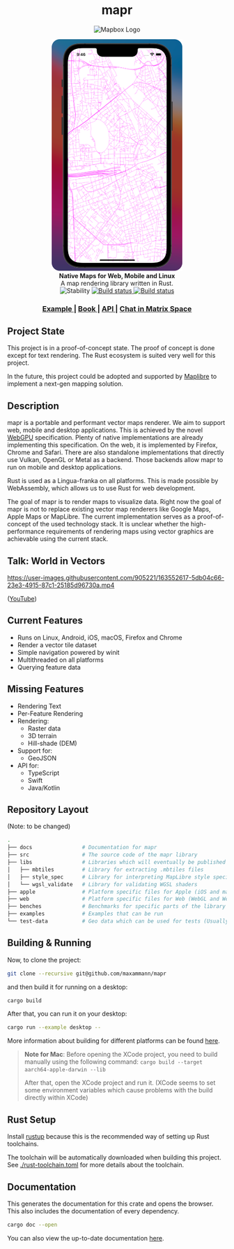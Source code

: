 <h1 align="center">mapr</h1>
<p align="center">
  <img width="200px" src="https://static-assets.mapbox.com/www/logos/mapbox-logo-black.png" alt="Mapbox Logo">
</p>
<div align="center">
  <img width="300px" src="docs/src/figures/mapr-ios.png" alt="Preview">
</div>
<div align="center">
  <strong>Native Maps for Web, Mobile and Linux</strong>
</div>
<div align="center">
  A map rendering library written in Rust.
</div>

<div align="center">
  <img src="https://img.shields.io/badge/stability-experimental-orange.svg?style=flat-square"
      alt="Stability" />
  <a href="https://github.com/maxammann/mapr/actions/workflows/rust.yml">
    <img src="https://github.com/maxammann/mapr/actions/workflows/rust.yml/badge.svg"
        alt="Build status" />
  </a>
  <a href="https://matrix.to/#/#mapr:matrix.org">
    <img src="https://img.shields.io/static/v1?label=Space&message=%23mapr&color=blue&logo=matrix"
        alt="Build status" />
  </a>
</div>

<div align="center">
  <h3>
    <a href="https://">
      Example
    </a>
    <span> | </span>
    <a href="https://maxammann.org/mapr/docs">
      Book
    </a> | </span>
    <a href="https://maxammann.org/mapr/api-docs/mapr/">
      API
    </a> | </span>
    <a href="https://matrix.to/#/#mapr:matrix.org">
      Chat in Matrix Space
    </a>
  </h3>
</div>

## Project State

This project is in a proof-of-concept state. The proof of concept is done except for text rendering.
The Rust ecosystem is suited very well for this project.

In the future, this project could be adopted and supported by [Maplibre](https://github.com/maplibre) to implement a
next-gen mapping solution.

## Description

mapr is a portable and performant vector maps renderer. We aim to support web, mobile and desktop applications. This
is achieved by the novel [WebGPU](https://www.w3.org/TR/webgpu/) specification. Plenty of native implementations are
already implementing this specification. On the web, it is implemented by Firefox, Chrome and Safari. There are also
standalone implementations that directly use Vulkan, OpenGL or Metal as a backend. Those backends allow mapr to run on
mobile and desktop applications.

Rust is used as a Lingua-franka on all platforms. This is made possible by WebAssembly, which allows us to use Rust for
web development.

The goal of mapr is to render maps to visualize data. Right now the goal of mapr is not to replace existing
vector map renderers like Google Maps, Apple Maps or MapLibre. The current implementation serves as a proof-of-concept
of the used technology stack. It is unclear whether the high-performance requirements of rendering maps using vector
graphics are achievable using the current stack.

## Talk: World in Vectors

https://user-images.githubusercontent.com/905221/163552617-5db04c66-23e3-4915-87c1-25185d96730a.mp4

([YouTube](https://www.youtube.com/watch?v=KFk8bOtJzCM))

## Current Features

* Runs on Linux, Android, iOS, macOS, Firefox and Chrome
* Render a vector tile dataset
* Simple navigation powered by winit
* Multithreaded on all platforms
* Querying feature data

## Missing Features

* Rendering Text
* Per-Feature Rendering
* Rendering:
    * Raster data
    * 3D terrain
    * Hill-shade (DEM)
* Support for:
    * GeoJSON
* API for:
    * TypeScript
    * Swift
    * Java/Kotlin

## Repository Layout

(Note: to be changed)

```bash
.
├── docs                # Documentation for mapr
├── src                 # The source code of the mapr library
├── libs                # Libraries which will eventually be published as separate crates
│   ├── mbtiles         # Library for extracting .mbtiles files
│   ├── style_spec      # Library for interpreting MapLibre style specifications
│   └── wgsl_validate   # Library for validating WGSL shaders
├── apple               # Platform specific files for Apple (iOS and macOS)
├── web                 # Platform specific files for Web (WebGL and WebGPU)
├── benches             # Benchmarks for specific parts of the library
├── examples            # Examples that can be run
└── test-data           # Geo data which can be used for tests (Usually as .mbtiles)
```

## Building & Running

Now, to clone the project:

```bash
git clone --recursive git@github.com/maxammann/mapr
```

and then build it for running on a desktop:

```bash
cargo build
```

After that, you can run it on your desktop:

```bash
cargo run --example desktop --
```

More information about building for different platforms can be
found [here](https://maxammann.org/mapr-docs/building.html).

> __Note for Mac__: Before opening the XCode project, you need to build manually using the following command:
> `cargo build --target aarch64-apple-darwin --lib`
>
> After that, open the XCode project and run it.
> (XCode seems to set some environment variables which cause problems with the build directly within XCode)

## Rust Setup

Install [rustup](https://rustup.rs/) because this is the recommended way of setting up Rust toolchains.

The toolchain will be automatically downloaded when building this project.
See [./rust-toolchain.toml](./rust-toolchain.toml) for more details about the toolchain.

## Documentation

This generates the documentation for this crate and opens the browser. This also includes the documentation of every
dependency.

```bash
cargo doc --open
```

You can also view the up-to-date documentation [here](https://maxammann.org/mapr/docs/).
